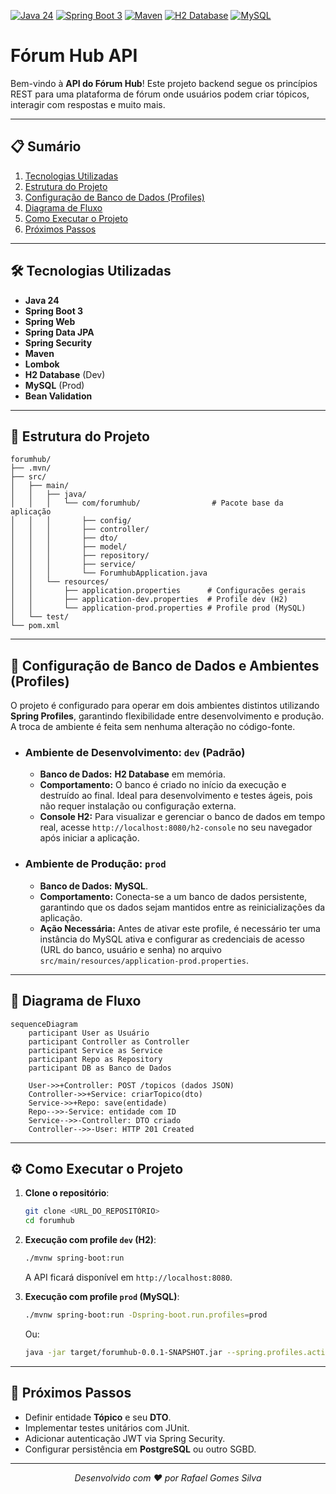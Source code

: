 [![Java 24](https://img.shields.io/badge/Java-24-blue.svg)](https://www.oracle.com/java/) [![Spring Boot 3](https://img.shields.io/badge/Spring%20Boot-3-brightgreen.svg)](https://spring.io/projects/spring-boot) [![Maven](https://img.shields.io/badge/Maven-3-red.svg)](https://maven.apache.org/) [![H2 Database](https://img.shields.io/badge/H2-Database-lightgrey.svg)](https://www.h2database.com/) [![MySQL](https://img.shields.io/badge/MySQL-8-orange.svg)](https://www.mysql.com/)

# Fórum Hub API

Bem-vindo à **API do Fórum Hub**! Este projeto backend segue os princípios REST para uma plataforma de fórum onde usuários podem criar tópicos, interagir com respostas e muito mais.

---

## 📋 Sumário

1. [Tecnologias Utilizadas](#-tecnologias-utilizadas)
2. [Estrutura do Projeto](#-estrutura-do-projeto)
3. [Configuração de Banco de Dados (Profiles)](#-configuração-de-banco-de-dados-profiles)
4. [Diagrama de Fluxo](#-diagrama-de-fluxo)
5. [Como Executar o Projeto](#-como-executar-o-projeto)
6. [Próximos Passos](#-próximos-passos)

---

## 🛠️ Tecnologias Utilizadas

* **Java 24**
* **Spring Boot 3**
* **Spring Web**
* **Spring Data JPA**
* **Spring Security**
* **Maven**
* **Lombok**
* **H2 Database** (Dev)
* **MySQL** (Prod)
* **Bean Validation**

---

## 📁 Estrutura do Projeto

```
forumhub/
├── .mvn/
├── src/
│   ├── main/
│   │   ├── java/
│   │   │   └── com/forumhub/                # Pacote base da aplicação
│   │   │       ├── config/
│   │   │       ├── controller/
│   │   │       ├── dto/
│   │   │       ├── model/
│   │   │       ├── repository/
│   │   │       ├── service/
│   │   │       └── ForumhubApplication.java
│   │   └── resources/
│   │       ├── application.properties      # Configurações gerais
│   │       ├── application-dev.properties  # Profile dev (H2)
│   │       └── application-prod.properties # Profile prod (MySQL)
│   └── test/
└── pom.xml
```

---

## 🏦 Configuração de Banco de Dados e Ambientes (Profiles)

O projeto é configurado para operar em dois ambientes distintos utilizando **Spring Profiles**, garantindo flexibilidade entre desenvolvimento e produção. A troca de ambiente é feita sem nenhuma alteração no código-fonte.

* ### **Ambiente de Desenvolvimento: `dev` (Padrão)**
   * **Banco de Dados:** **H2 Database** em memória.
   * **Comportamento:** O banco é criado no início da execução e destruído ao final. Ideal para desenvolvimento e testes ágeis, pois não requer instalação ou configuração externa.
   * **Console H2:** Para visualizar e gerenciar o banco de dados em tempo real, acesse `http://localhost:8080/h2-console` no seu navegador após iniciar a aplicação.

* ### **Ambiente de Produção: `prod`**
   * **Banco de Dados:** **MySQL**.
   * **Comportamento:** Conecta-se a um banco de dados persistente, garantindo que os dados sejam mantidos entre as reinicializações da aplicação.
   * **Ação Necessária:** Antes de ativar este profile, é necessário ter uma instância do MySQL ativa e configurar as credenciais de acesso (URL do banco, usuário e senha) no arquivo `src/main/resources/application-prod.properties`.

---

## 🔄 Diagrama de Fluxo

```mermaid
sequenceDiagram
    participant User as Usuário
    participant Controller as Controller
    participant Service as Service
    participant Repo as Repository
    participant DB as Banco de Dados

    User->>+Controller: POST /topicos (dados JSON)
    Controller->>+Service: criarTopico(dto)
    Service->>+Repo: save(entidade)
    Repo-->>-Service: entidade com ID
    Service-->>-Controller: DTO criado
    Controller-->>-User: HTTP 201 Created
```

---

## ⚙️ Como Executar o Projeto

1. **Clone o repositório**:

   ```bash
   git clone <URL_DO_REPOSITÓRIO>
   cd forumhub
   ```

2. **Execução com profile `dev` (H2)**:

   ```bash
   ./mvnw spring-boot:run
   ```

   A API ficará disponível em `http://localhost:8080`.

3. **Execução com profile `prod` (MySQL)**:

   ```bash
   ./mvnw spring-boot:run -Dspring-boot.run.profiles=prod
   ```

   Ou:

   ```bash
   java -jar target/forumhub-0.0.1-SNAPSHOT.jar --spring.profiles.active=prod
   ```

---

## 🚀 Próximos Passos

* Definir entidade **Tópico** e seu **DTO**.
* Implementar testes unitários com JUnit.
* Adicionar autenticação JWT via Spring Security.
* Configurar persistência em **PostgreSQL** ou outro SGBD.

---

<p align="center">
  <em>Desenvolvido com ♥ por Rafael Gomes Silva</em>
</p>
